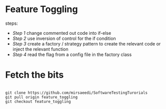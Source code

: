 # Feature Toggling 



steps:
* _Step 1_ change commented out code into if-else
* _Step 2_ use inversion of control for the if condition
* _Step 3_ create a factory / strategy pattern to create the relevant code or inject the relevant function
* _Step 4_ read the flag from a config file in the factory class

# Fetch the bits

```

git clone https://github.com/mirsaeedi/SoftwareTestingTurorials
git pull origin feature_toggling
git checkout feature_toggling

```


